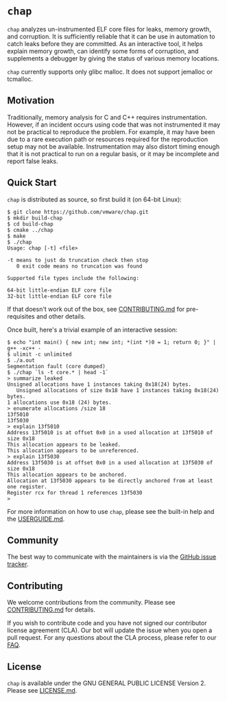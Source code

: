 # `chap`

`chap` analyzes un-instrumented ELF core files for leaks, memory growth, and
corruption. It is sufficiently reliable that it can be use in automation to
catch leaks before they are committed. As an interactive tool, it helps explain
memory growth, can identify some forms of corruption, and  supplements a
debugger by giving the status of various memory locations.

`chap` currently supports only glibc malloc. It does not support jemalloc or
tcmalloc.

## Motivation

Traditionally, memory analysis for C and C++ requires instrumentation. However,
if an incident occurs using code that was not instrumented it may not be
practical to reproduce the problem. For example, it may have been due to a rare
execution path or resources required for the reproduction setup may not be
available. Instrumentation may also distort timing enough that it is not
practical to run on a regular basis, or it may be incomplete and report false
leaks.

## Quick Start

`chap` is distributed as source, so first build it (on 64-bit Linux):

```
$ git clone https://github.com/vmware/chap.git
$ mkdir build-chap
$ cd build-chap
$ cmake ../chap
$ make
$ ./chap
Usage: chap [-t] <file>

-t means to just do truncation check then stop
   0 exit code means no truncation was found

Supported file types include the following:

64-bit little-endian ELF core file
32-bit little-endian ELF core file
```

If that doesn't work out of the box, see [CONTRIBUTING.md](CONTRIBUTING.md) for
pre-requisites and other details.

Once built, here's a trivial example of an interactive session:

```
$ echo "int main() { new int; new int; *(int *)0 = 1; return 0; }" | g++ -xc++ -
$ ulimit -c unlimited
$ ./a.out
Segmentation fault (core dumped)
$ ./chap `ls -t core.* | head -1`
> summarize leaked
Unsigned allocations have 1 instances taking 0x18(24) bytes.
   Unsigned allocations of size 0x18 have 1 instances taking 0x18(24) bytes.
1 allocations use 0x18 (24) bytes.
> enumerate allocations /size 18
13f5010
13f5030
> explain 13f5010
Address 13f5010 is at offset 0x0 in a used allocation at 13f5010 of size 0x18
This allocation appears to be leaked.
This allocation appears to be unreferenced.
> explain 13f5030
Address 13f5030 is at offset 0x0 in a used allocation at 13f5030 of size 0x18
This allocation appears to be anchored.
Allocation at 13f5030 appears to be directly anchored from at least one register.
Register rcx for thread 1 references 13f5030
>
```

For more information on how to use `chap`, please see the built-in help and the
[USERGUIDE.md](USERGUIDE.md).

## Community

The best way to communicate with the maintainers is via the
[GitHub issue tracker](https://github.com/vmware/chap/issues).

## Contributing

We welcome contributions from the community. Please see
[CONTRIBUTING.md](CONTRIBUTING.md) for details.

If you wish to contribute code and you have not signed our contributor license
agreement (CLA). Our bot will update the issue when you open a pull request. For
any questions about the CLA process, please refer to our
[FAQ](https://cla.vmware.com/faq).

## License

`chap` is available under the GNU GENERAL PUBLIC LICENSE Version 2. Please see
[LICENSE.md](LICENSE.md).
